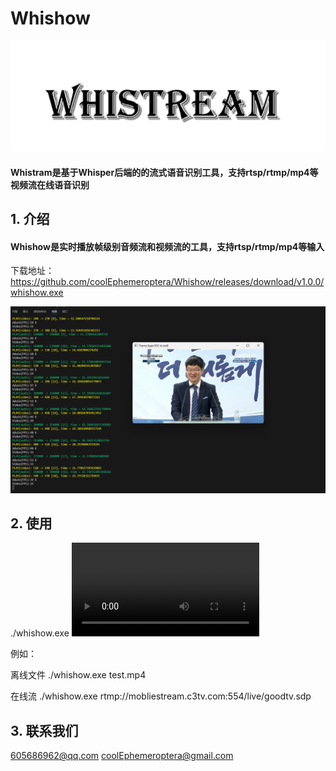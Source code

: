 # Whishow
![avatar](img/img1.png)
#### Whistram是基于Whisper后端的的流式语音识别工具，支持rtsp/rtmp/mp4等视频流在线语音识别

## 1. 介绍
#### Whishow是实时播放帧级别音频流和视频流的工具，支持rtsp/rtmp/mp4等输入
下载地址： https://github.com/coolEphemeroptera/Whishow/releases/download/v1.0.0/whishow.exe

![avatar](img/img2.png)

## 2. 使用

./whishow.exe <video path>

  例如：
  
  离线文件 ./whishow.exe test.mp4
  
  在线流 ./whishow.exe rtmp://mobliestream.c3tv.com:554/live/goodtv.sdp

## 3. 联系我们
605686962@qq.com
coolEphemeroptera@gmail.com


